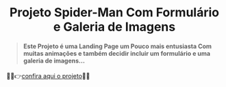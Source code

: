 <h1 align="center">Projeto Spider-Man Com Formulário e Galeria de Imagens</h1>

> <h4>Este Projeto é uma Landing Page um Pouco mais entusiasta Com muitas animações e também decidir incluir um formulário e uma galeria de imagens...</h4>


:mage_man::point_right:[confira aqui o projeto](https://diogokenway.github.io/projeto-spiderman/#gallery,  "Spider-Man Miles Morales"):mage_man:
